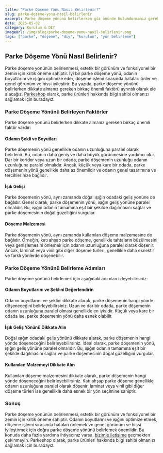 ```yaml
---
title: "Parke Döşeme Yönü Nasıl Belirlenir?"
slug: parke-doseme-yonu-nasil-belirlenir
excerpt: Parke döşeme yönünü belirlerken göz önünde bulundurmanız gereken birkaç kritik faktör vardır. Bu blog yazısında, bu faktörleri ayrıntılı bir şekilde ele alacağız.
date: 2025-05-02
category: Kurulum & DIY
imageUrl: /img/blog/parke-doseme-yonu-nasil-belirlenir.png
tags: ["parke", "döşeme", "diy", "kurulum", "yön belirleme"]
---
```


<h2>Parke Döşeme Yönü Nasıl Belirlenir?</h2>
<p>Parke döşeme yönünün belirlenmesi, estetik bir görünüm ve fonksiyonel bir zemin için kritik öneme sahiptir. İyi bir parke döşeme yönü, odanın boyutlarını ve ışığını optimize eder, döşeme işlemi sırasında hataları önler ve genel görünüm ve hissi iyileştirir. Bu yazıda, parke döşeme yönünü belirlerken dikkate almanız gereken birkaç önemli faktörü ayrıntılı olarak ele alacağız. <a href="https://parkeshop.com">Parkeshop</a> olarak, parke ürünleri hakkında bilgi sahibi olmanızı sağlamak için buradayız.</p>

<h3>Parke Döşeme Yönünü Belirleyen Faktörler</h3>
<p>Parke döşeme yönünü belirlerken dikkate almanız gereken birkaç önemli faktör vardır:</p>

<h4>Odanın Şekli ve Boyutları</h4>
<p>Parke döşemenin yönü genellikle odanın uzunluğuna paralel olarak belirlenir. Bu, odanın daha geniş ve daha büyük görünmesine yardımcı olur. Dar bir koridor veya uzun bir odada, parke döşemenin uzunluğu odanın uzunluğuna paralel olmalıdır. Ancak, küçük veya kare bir odada, parke döşemenin yönü genellikle daha az önemlidir ve odanın genel tasarımına ve tercihlerinize bağlıdır.</p>

<h4>İşık Gelişi</h4>
<p>Parke döşemenin yönü, aynı zamanda doğal ışığın odadaki geliş yönüne de bağlıdır. Genel olarak, parke döşemenin yönü, ışığın geliş yönüne paralel olmalıdır. Bu, ışığın odanın tamamına eşit bir şekilde dağılmasını sağlar ve parke döşemesinin doğal güzelliğini vurgular.</p>

<h4>Döşeme Malzemesi</h4>
<p>Parke döşemenin yönü, aynı zamanda kullanılan döşeme malzemesine de bağlıdır. Örneğin, katı ahşap parke döşeme, genellikle tahtaların büzülmesini veya genişlemesini önlemek için odanın uzunluğuna paralel olarak döşenir. Ancak, laminat veya vinil gibi diğer döşeme türleri, genellikle daha esnektir ve farklı yönlerde döşenebilir.</p>

<h3>Parke Döşeme Yönünü Belirleme Adımları</h3>
<p>Parke döşeme yönünü belirlemek için aşağıdaki adımları izleyebilirsiniz:</p>

<h4>Odanın Boyutlarını ve Şeklini Değerlendirin</h4>
<p>Odanın boyutlarını ve şeklini dikkate alarak, parke döşemenin hangi yönde döşeneceğini belirleyebilirsiniz. Uzun ve dar bir odada, parke döşemenin odanın uzunluğuna paralel olması genellikle en iyisidir. Küçük veya kare bir odada ise, parke döşemenin yönü daha esnek olabilir.</p>

<h4>İşık Geliş Yönünü Dikkate Alın</h4>
<p>Doğal ışığın odadaki geliş yönünü dikkate alarak, parke döşemenin hangi yönde döşeneceğini belirleyebilirsiniz. İdeal olarak, parke döşemenin yönü, ışığın geliş yönüne paralel olmalıdır. Bu, ışığın odanın tamamına eşit bir şekilde dağılmasını sağlar ve parke döşemesinin doğal güzelliğini vurgular.</p>

<h4>Kullanılan Malzemeyi Dikkate Alın</h4>
<p>Kullanılan döşeme malzemesini dikkate alarak, parke döşemenin hangi yönde döşeneceğini belirleyebilirsiniz. Katı ahşap parke döşeme genellikle odanın uzunluğuna paralel olarak döşenir, laminat veya vinil gibi diğer döşeme türleri ise genellikle daha esnek bir yön seçimine sahiptir.</p>

<h3>Sonuç</h3>
<p>Parke döşeme yönünün belirlenmesi, estetik bir görünüm ve fonksiyonel bir zemin için kritik öneme sahiptir. Odanın boyutlarını ve ışığını optimize etmek, döşeme işlemi sırasında hataları önlemek ve genel görünüm ve hissi iyileştirmek için doğru parke döşeme yönünü belirlemek önemlidir. Bu konuda daha fazla yardıma ihtiyacınız varsa, <a href="https://parkeshop.com/contact">bizimle iletişime</a> geçmekten çekinmeyin. Parkeshop olarak, parke ürünleri hakkında bilgi sahibi olmanızı sağlamak için buradayız.</p>